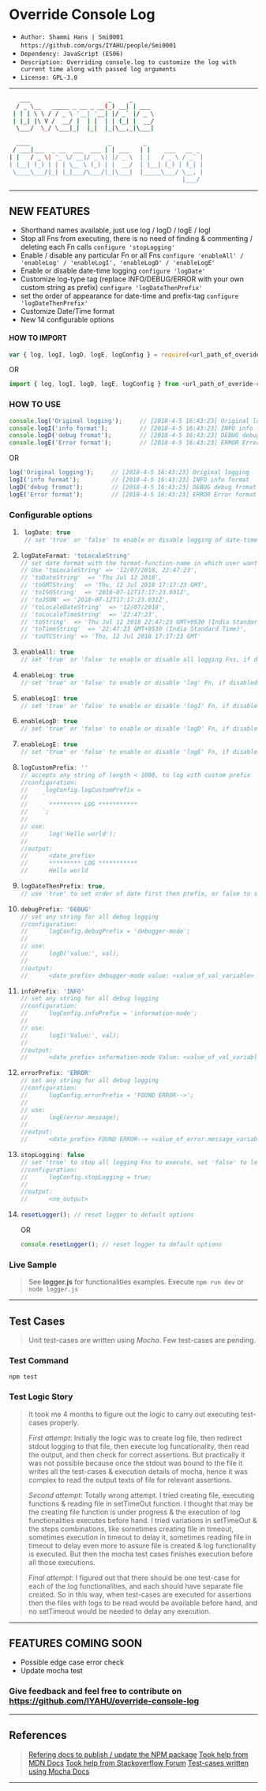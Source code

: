  # Override Console Log
- `Author: Shammi Hans | Smi0001` `https://github.com/orgs/IYAHU/people/Smi0001`
- `Dependency: JavaScript (ES06)`
- `Description: Overriding console.log to customize the log with current time along with passed log arguments`
- `License: GPL-3.0`
__________
 ```sh
    ___                      _     _       
   / _ \__   _____ _ __ _ __(_) __| | ___  
  | | | \ \ / / _ \ '__| '__| |/ _` |/ _ \
  | |_| |\ V /  __/ |  | |  | | (_| |  __/
   \___/  \_/ \___|_|  |_|  |_|\__,_|\___|  

   ____                      _         _                
  / ___|___  _ __  ___  ___ | | ___   | |    ___   __ _
 | |   / _ \| '_ \/ __|/ _ \| |/ _ \  | |   / _ \ / _` |
 | |__| (_) | | | \__ \ (_) | |  __/  | |__| (_) | (_| |
  \____\___/|_| |_|___/\___/|_|\___|  |_____\___/ \__, |
                                                  |___/

 ```
__________
## NEW FEATURES
- Shorthand names available, just use log / logD / logE / logI
- Stop all Fns from executing, there is no need of finding & commenting / deleting each Fn calls
``` configure 'stopLogging' ```
- Enable / disable any particular Fn or all Fns
``` configure 'enableAll' / 'enableLog' / 'enableLogI', 'enableLogD' / 'enableLogE' ```
- Enable or disable date-time logging
``` configure 'logDate' ```
- Customize log-type tag (replace INFO/DEBUG/ERROR with your own custom string as prefix)
``` configure 'logDateThenPrefix' ```
- set the order of appearance for date-time and prefix-tag
``` configure 'logDateThenPrefix' ```
- Customize Date/Time format
- New 14 configurable options

#### HOW TO IMPORT
```javascript
var { log, logI, logD, logE, logConfig } = require(<url_path_of_overide-console-log-package>);
```
OR
```javascript
import { log, logI, logD, logE, logConfig } from <url_path_of_overide-console-log-package>;
```


### HOW TO USE
```javascript
console.log('Original logging');     // [2018-4-5 16:43:23] Original logging
console.logI('info format');         // [2018-4-5 16:43:23] INFO info format
console.logD('debug fromat');        // [2018-4-5 16:43:23] DEBUG debug fromat
console.logE('Error format');        // [2018-4-5 16:43:23] ERROR Error format
```
OR
```javascript
log('Original logging');     // [2018-4-5 16:43:23] Original logging
logI('info format');         // [2018-4-5 16:43:23] INFO info format
logD('debug fromat');        // [2018-4-5 16:43:23] DEBUG debug fromat
logE('Error format');        // [2018-4-5 16:43:23] ERROR Error format
```

### Configurable options
1. ```javascript 
    logDate: true
    // set 'true' or 'false' to enable or disable logging of date-time
    ```
2.  ```javascript
    logDateFormat: 'toLocaleString'
    // set date format with the format-function-name in which user wants to convert the date
    // Use 'toLocaleString' => '12/07/2018, 22:47:23',
    // 'toDateString'  => 'Thu Jul 12 2018',
    // 'toGMTString'  => 'Thu, 12 Jul 2018 17:17:23 GMT',
    // 'toISOString'  => '2018-07-12T17:17:23.031Z',
    // 'toJSON' => '2018-07-12T17:17:23.031Z',
    // 'toLocaleDateString'  => '12/07/2018',
    // 'toLocaleTimeString'  => '22:47:23',
    // 'toString'  => 'Thu Jul 12 2018 22:47:23 GMT+0530 (India Standard Time)',
    // 'toTimeString'  => '22:47:23 GMT+0530 (India Standard Time)',
    // 'toUTCString' => 'Thu, 12 Jul 2018 17:17:23 GMT'
    ```
3.  ```javascript
    enableAll: true
    // set 'true' or 'false' to enable or disable all logging Fns, if disabled all Fns will behave like simple console.log Fn
    ```
4.  ```javascript
    enableLog: true
    // set 'true' or 'false' to enable or disable 'log' Fn, if disabled it will behave like simple console.log Fn
    ```
5.  ```javascript
    enableLogI: true
    // set 'true' or 'false' to enable or disable 'logI' Fn, if disabled it will behave like simple console.log Fn
    ```
6.  ```javascript
    enableLogD: true
    // set 'true' or 'false' to enable or disable 'logD' Fn, if disabled it will behave like simple console.log Fn
    ```
7.  ```javascript
    enableLogE: true
    // set 'true' or 'false' to enable or disable 'logE' Fn, if disabled it will behave like simple console.log Fn
    ```
8.  ```javascript
    logCustomPrefix: ''
    // accepts any string of length < 1000, to log with custom prefix
    //configuration:
    //     logConfig.logCustomPrefix =
    //    `
    //      ********* LOG ***********
    //    `;
    //
    // use:
    //      log('Hello world');
    //
    //output:
    //      <date_prefix>
    //      ********* LOG ***********
    //      Hello world
    ```
 9. ```javascript
    logDateThenPrefix: true,
    // use 'true' to set order of date first then prefix, or false to set order of prefix first then date
    ```
10. ```javascript
    debugPrefix: 'DEBUG'
    // set any string for all debug logging
    //configuration:
    //      logConfig.debugPrefix = 'debugger-mode';
    //
    // use:
    //      logD('value:', val);
    //
    //output:
    //      <date_prefix> debugger-mode value: <value_of_val_variable>
    ```
11. ```javascript
    infoPrefix: 'INFO'
    // set any string for all debug logging
    //configuration:
    //      logConfig.infoPrefix = 'information-mode';
    //
    // use:
    //      logI('Value:', val);
    //
    //output:
    //      <date_prefix> information-mode Value: <value_of_val_variable>
    ```
12. ```javascript
    errorPrefix: 'ERROR'
    // set any string for all debug logging
    //configuration:
    //      logConfig.errorPrefix = 'FOUND ERROR-->';
    //
    // use:
    //      logE(error.message);
    //
    //output:
    //      <date_prefix> FOUND ERROR--> <value_of_error.message_variable>
    ```
13. ```javascript
    stopLogging: false
    // set 'true' to stop all logging Fns to execute, set 'false' to let all logging Fns to execute
    //configuration:
    //      logConfig.stopLogging = true;
    //
    //output:
    //      <no_output>
    ```
14. ```javascript
    resetLogger(); // reset logger to default options
    ```
    OR
    ```javascript
    console.resetLogger(); // reset logger to default options
    ```

### Live Sample
> See **logger.js** for functionalities examples.
> Execute ```npm run dev``` or ```node logger.js```

__________
## Test Cases
> Unit test-cases are written using _Mocha_. Few test-cases are pending.

### Test Command
```
npm test
```

### Test Logic Story
> It took me 4 months to figure out the logic to carry out executing test-cases properly.
>
> _First attempt_: Initially the logic was to create log file, then redirect stdout logging to that file, then execute log funcationality, then read the output, and then check for correct assertions. But practically it was not possible because once the stdout was bound to the file it writes all the test-cases & execution details of mocha, hence it was complex to read the output texts of file for relevant assertions.
> 
> _Second attempt_: Totally wrong attempt. I tried creating file, executing functions & reading file in setTimeOut function. I thought that may be the creating file function is under progress & the execution of log functionalities executes before hand. I tried variations in setTimeOut & the steps combinations, like sometimes creating file in timeout, sometimes execution in timeout to delay it, sometimes reading file in timeout to delay even more to assure file is created & log functionality is executed. But then the mocha test cases finishes execution before all those executions.
> 
> _Final attempt_: I figured out that there should be one test-case for each of the log functionalities, and each should have separate file created. So in this way, when test-cases are executed for assertions then the files with logs to be read would be available before hand, and no setTimeout would be needed to delay any execution.

__________
## FEATURES COMING SOON 
- Possible edge case error check
- Update mocha test

### Give feedback and feel free to contribute on https://github.com/IYAHU/override-console-log

__________
## References
> [Refering docs to publish / update the NPM package](https://docs.npmjs.com/getting-started/publishing-npm-packages)
> [Took help from MDN Docs](https://developer.mozilla.org/en-US/)
> [Took help from Stackoverflow Forum](https://stackoverflow.com/)
> [Test-cases written using Mocha Docs](https://mochajs.org/)
__________
